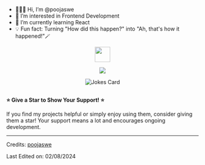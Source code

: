- 👩🏻‍💻 Hi, I’m @poojaswe
- 💚 I’m interested in Frontend Development
- 🌱 I’m currently learning React
- 💡 Fun fact: Turning "How did this happen?" into "Ah, that's how it happened!"🪄

<!--<p align="center"><b>Visitor's Count</b></p>-->
<!--<p align="center"><img src="https://profile-counter.glitch.me/%7Bpoojaswe%7D/count.svg" alt="visitor badge"/></p>-->
<p align="center"><img src = "https://media2.giphy.com/media/QssGEmpkyEOhBCb7e1/giphy.gif?cid=ecf05e47a0n3gi1bfqntqmob8g9aid1oyj2wr3ds3mg700bl&rid=giphy.gif" width = 40px></p>
<p align="center"><img src="https://github-readme-stats.vercel.app/api/top-langs/?username=poojaswe&layout=compact&hide=TSQL&theme=chartreuse-dark"></p>

<p align="center"><img src="https://readme-jokes.vercel.app/api?theme=dark" alt="Jokes Card"></p>

##
**⭐ Give a Star to Show Your Support! ⭐**

If you find my projects helpful or simply enjoy using them, consider giving them a star! Your support means a lot and encourages ongoing development.

-----

Credits: [poojaswe](https://github.com/poojaswe)

Last Edited on: 02/08/2024
